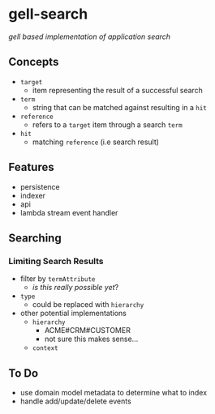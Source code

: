 # gell-search

_gell based implementation of application search_

## Concepts

* `target`
    * item representing the result of a successful search
* `term`
    * string that can be matched against resulting in a `hit`
* `reference`
    * refers to a `target` item through a search `term`
* `hit`
    * matching `reference` (i.e search result)

## Features

* persistence
* indexer
* api
* lambda stream event handler

## Searching

### Limiting Search Results

* filter by `termAttribute`
    * _is this really possible yet_?
* `type`
    * could be replaced with `hierarchy`
* other potential implementations
    * `hierarchy`
	    * ACME#CRM#CUSTOMER
		* not sure this makes sense...
	* `context`

## To Do

* use domain model metadata to determine what to index
* handle add/update/delete events
